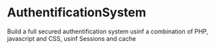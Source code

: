 # AuthentificationSystem
Build a full secured authentification system usinf a combination of PHP, javascript and CSS, usinf Sessions and cache 
